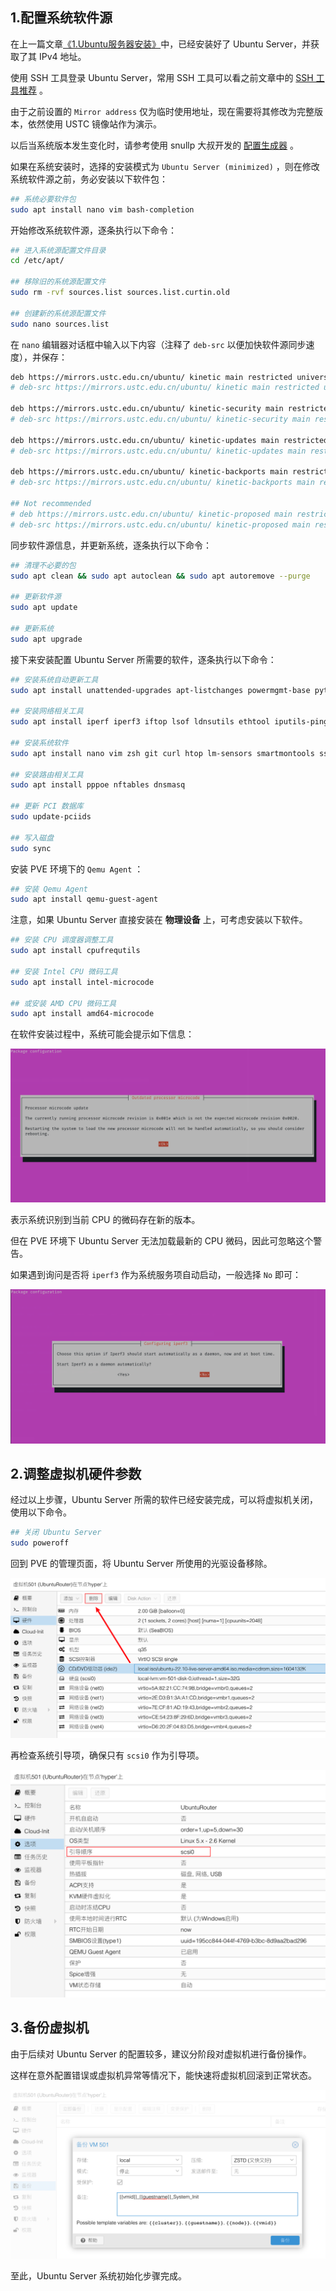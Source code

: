 ## 1.配置系统软件源

在上一篇文章[《1.Ubuntu服务器安装》](./1.Ubuntu服务器安装.md)中，已经安装好了 Ubuntu Server，并获取了其 IPv4 地址。  

使用 SSH 工具登录 Ubuntu Server，常用 SSH 工具可以看之前文章中的 [SSH 工具推荐](https://gitee.com/callmer/pve_toss_notes/blob/master/1.PVE系统安装.md#03ssh工具) 。  

由于之前设置的 `Mirror address` 仅为临时使用地址，现在需要将其修改为完整版本，依然使用 USTC 镜像站作为演示。  

以后当系统版本发生变化时，请参考使用 snullp 大叔开发的 [配置生成器](https://mirrors.ustc.edu.cn/repogen/) 。  

如果在系统安装时，选择的安装模式为 `Ubuntu Server (minimized)` ，则在修改系统软件源之前，务必安装以下软件包：

```bash
## 系统必要软件包
sudo apt install nano vim bash-completion
```

开始修改系统软件源，逐条执行以下命令：

```bash
## 进入系统源配置文件目录
cd /etc/apt/

## 移除旧的系统源配置文件
sudo rm -rvf sources.list sources.list.curtin.old

## 创建新的系统源配置文件
sudo nano sources.list
```

在 `nano` 编辑器对话框中输入以下内容（注释了 `deb-src` 以便加快软件源同步速度），并保存：

```bash
deb https://mirrors.ustc.edu.cn/ubuntu/ kinetic main restricted universe multiverse
# deb-src https://mirrors.ustc.edu.cn/ubuntu/ kinetic main restricted universe multiverse

deb https://mirrors.ustc.edu.cn/ubuntu/ kinetic-security main restricted universe multiverse
# deb-src https://mirrors.ustc.edu.cn/ubuntu/ kinetic-security main restricted universe multiverse

deb https://mirrors.ustc.edu.cn/ubuntu/ kinetic-updates main restricted universe multiverse
# deb-src https://mirrors.ustc.edu.cn/ubuntu/ kinetic-updates main restricted universe multiverse

deb https://mirrors.ustc.edu.cn/ubuntu/ kinetic-backports main restricted universe multiverse
# deb-src https://mirrors.ustc.edu.cn/ubuntu/ kinetic-backports main restricted universe multiverse

## Not recommended
# deb https://mirrors.ustc.edu.cn/ubuntu/ kinetic-proposed main restricted universe multiverse
# deb-src https://mirrors.ustc.edu.cn/ubuntu/ kinetic-proposed main restricted universe multiverse
```

同步软件源信息，并更新系统，逐条执行以下命令：

```bash
## 清理不必要的包
sudo apt clean && sudo apt autoclean && sudo apt autoremove --purge

## 更新软件源
sudo apt update

## 更新系统
sudo apt upgrade
```

接下来安装配置 Ubuntu Server 所需要的软件，逐条执行以下命令：

```bash
## 安装系统自动更新工具
sudo apt install unattended-upgrades apt-listchanges powermgmt-base python3-gi

## 安装网络相关工具
sudo apt install iperf iperf3 iftop lsof ldnsutils ethtool iputils-ping

## 安装系统软件
sudo apt install nano vim zsh git curl htop lm-sensors smartmontools sshguard tmux cron

## 安装路由相关工具
sudo apt install pppoe nftables dnsmasq

## 更新 PCI 数据库
sudo update-pciids

## 写入磁盘
sudo sync

```

安装 PVE 环境下的 `Qemu Agent` ：

```bash
## 安装 Qemu Agent
sudo apt install qemu-guest-agent
```  

注意，如果 Ubuntu Server 直接安装在 **物理设备** 上，可考虑安装以下软件。

```bash
## 安装 CPU 调度器调整工具
sudo apt install cpufrequtils

## 安装 Intel CPU 微码工具
sudo apt install intel-microcode

## 或安装 AMD CPU 微码工具
sudo apt install amd64-microcode
```

在软件安装过程中，系统可能会提示如下信息：  

![CPU微码警告](img/p2/u_cpu_microcode_warning.png)

表示系统识别到当前 CPU 的微码存在新的版本。  

但在 PVE 环境下 Ubuntu Server 无法加载最新的 CPU 微码，因此可忽略这个警告。  

如果遇到询问是否将 `iperf3` 作为系统服务项自动启动，一般选择 `No` 即可：  

![iperf3服务化](img/p2/u_iperf3_deamon.png)

## 2.调整虚拟机硬件参数

经过以上步骤，Ubuntu Server 所需的软件已经安装完成，可以将虚拟机关闭，使用以下命令。

```bash
## 关闭 Ubuntu Server
sudo poweroff
```

回到 PVE 的管理页面，将 Ubuntu Server 所使用的光驱设备移除。

![PVE移除光驱](img/p2/u_pve_remove_iso.png)

再检查系统引导项，确保只有 `scsi0` 作为引导项。  

![PVE检查引导顺序](img/p2/u_pve_check_booting_order.png)

## 3.备份虚拟机

由于后续对 Ubuntu Server 的配置较多，建议分阶段对虚拟机进行备份操作。  

这样在意外配置错误或虚拟机异常等情况下，能快速将虚拟机回滚到正常状态。  

![PVE备份虚拟机](img/p2/u_pve_backup_vm.png)

至此，Ubuntu Server 系统初始化步骤完成。